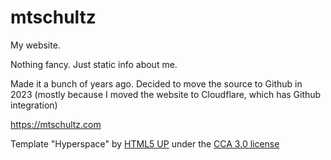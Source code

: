 # mtschultz
My website.

Nothing fancy. Just static info about me.

Made it a bunch of years ago. Decided to move the source to Github in 2023 (mostly because I moved the website to Cloudflare, which has Github integration)

https://mtschultz.com

Template "Hyperspace" by [HTML5 UP](https://html5up.net/) under the [CCA 3.0 license](https://html5up.net/license)